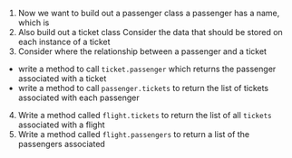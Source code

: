 1. Now we want to build out a passenger class
  a passenger has a name, which is  
2. Also build out a ticket class
  Consider the data that should be stored on each instance of a ticket
3. Consider where the relationship between a passenger and a ticket
 - write a method to call `ticket.passenger` which returns the passenger associated with a ticket
 - write a method to call `passenger.tickets` to return the list of tickets associated with each passenger
4. Write a method called `flight.tickets` to return the list of all `tickets` associated with a flight
5. Write a method called `flight.passengers` to return a list of the passengers associated
